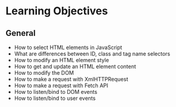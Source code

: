 # Learning Objectives

## General
* How to select HTML elements in JavaScript
* What are differences between ID, class and tag name selectors
* How to modify an HTML element style
* How to get and update an HTML element content
* How to modify the DOM
* How to make a request with XmlHTTPRequest
* How to make a request with Fetch API
* How to listen/bind to DOM events
* How to listen/bind to user events